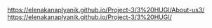 https://elenakanaplyanik.github.io/Project-3/3%20HUGI/About-us3/
https://elenakanaplyanik.github.io/Project-3/3%20HUGI/
